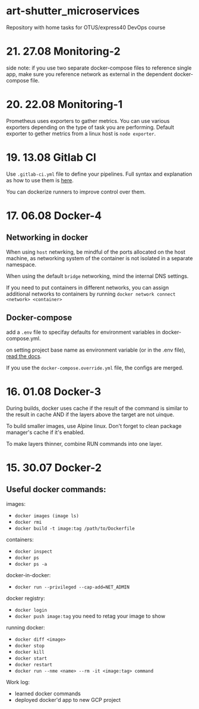 # art-shutter_microservices

Repository with home tasks for OTUS/express40 DevOps course

# 21. 27.08 Monitoring-2

side note: if you use two separate docker-compose files to reference single app, make sure you reference network as external in the dependent docker-compose file.

# 20. 22.08 Monitoring-1

Prometheus uses exporters to gather metrics. You can use various exporters depending on the type of task you are performing. Default exporter to gether metrics from a linux host is `node exporter`.

# 19. 13.08 Gitlab CI

Use `.gitlab-ci.yml` file to define your pipelines. Full syntax and explanation as how to use them is [here](https://docs.gitlab.com/ee/ci/yaml/).

You can dockerize runners to improve control over them.

# 17. 06.08 Docker-4

## Networking in docker

When using `host` netwrking, be mindful of the ports allocated on the host machine, as networking system of the container is not isolated in a separate namespace.

When using the default `bridge` networking, mind the internal DNS settings.

If you need to put containers in different networks, you can assign additional networks to containers by running `docker network connect <network> <container>`

## Docker-compose

add a `.env` file to specifay defaults for environment variables in docker-compose.yml.

on setting project base name as environment variable (or in the .env file), [read the docs](https://docs.docker.com/compose/reference/envvars/).

If you use the `docker-compose.override.yml` file, the configs are merged.

# 16. 01.08 Docker-3

During builds, docker uses cache if the result of the command is similar to the result in cache AND if the layers above the target are not uinque.

To build smaller images, use Alpine linux. Don't forget to clean package manager's cache if it's enabled. 

To make layers thinner, combine RUN commands into one layer.

# 15. 30.07 Docker-2

## Useful docker commands:

images:
- `docker images (image ls)`
- `docker rmi`
- `docker build -t image:tag /path/to/Dockerfile`

containers:
- `docker inspect`
- `docker ps`
- `docker ps -a`

docker-in-docker:
- `docker run --privileged --cap-add=NET_ADMIN`

docker registry:
- `docker login`
- `docker push image:tag`
you need to retag your image to show

running docker:
- `docker diff <image>`
- `docker stop`
- `docker kill`
- `docker start`
- `docker restart`
- `docker run --nme <name> --rm -it <image:tag> command`

Work log:
- learned docker commands
- deployed docker'd app to new GCP project 

